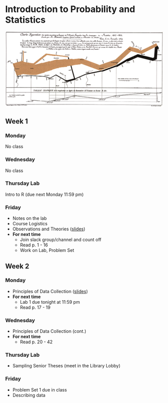# Introduction to Probability and Statistics

![](figs/minard.png)

## Week 1

### Monday

No class

### Wednesday

No class

### Thursday Lab

Intro to R (due next Monday 11:59 pm)

### Friday

- Notes on the lab
- Course Logistics
- Observations and Theories ([slides](https://github.com/intro-stats/course-materials/blob/master/slides/week-01/observations-and-theories.pdf))
- **For next time**
    - Join slack group/channel and count off
    - Read p. 1 - 16
    - Work on Lab, Problem Set


## Week 2

### Monday

- Principles of Data Collection ([slides](https://github.com/intro-stats/course-materials/blob/master/slides/week-02/data-collection.pdf))
- **For next time**
    - Lab 1 due tonight at 11:59 pm
    - Read p. 17 - 19

### Wednesday

- Principles of Data Collection (cont.)
- **For next time**
    - Read p. 20 - 42

### Thursday Lab

- Sampling Senior Theses (meet in the Library Lobby)

### Friday

- Problem Set 1 due in class
- Describing data
